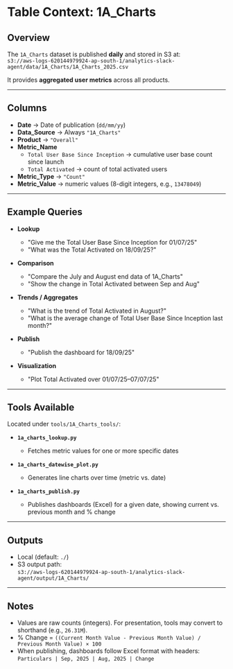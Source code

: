 # Table Context: 1A_Charts

## Overview
The `1A_Charts` dataset is published **daily** and stored in S3 at:  
`s3://aws-logs-620144979924-ap-south-1/analytics-slack-agent/data/1A_Charts/1A_Charts_2025.csv`

It provides **aggregated user metrics** across all products.

---

## Columns
- **Date** → Date of publication (`dd/mm/yy`)  
- **Data_Source** → Always `"1A_Charts"`  
- **Product** → `"Overall"`  
- **Metric_Name**  
  - `Total User Base Since Inception` → cumulative user base count since launch  
  - `Total Activated` → count of total activated users  
- **Metric_Type** → `"Count"`  
- **Metric_Value** → numeric values (8-digit integers, e.g., `13478049`)

---

## Example Queries
- **Lookup**
  - "Give me the Total User Base Since Inception for 01/07/25"  
  - "What was the Total Activated on 18/09/25?"  

- **Comparison**
  - "Compare the July and August end data of 1A_Charts"  
  - "Show the change in Total Activated between Sep and Aug"  

- **Trends / Aggregates**
  - "What is the trend of Total Activated in August?"  
  - "What is the average change of Total User Base Since Inception last month?"  

- **Publish**
  - "Publish the dashboard for 18/09/25"  

- **Visualization**
  - "Plot Total Activated over 01/07/25–07/07/25"  

---

## Tools Available
Located under `tools/1A_Charts_tools/`:

- **`1a_charts_lookup.py`**  
  - Fetches metric values for one or more specific dates  

- **`1a_charts_datewise_plot.py`**  
  - Generates line charts over time (metric vs. date)  

- **`1a_charts_publish.py`**  
  - Publishes dashboards (Excel) for a given date, showing current vs. previous month and % change  

---

## Outputs
- Local (default: `./`)  
- S3 output path:  
  `s3://aws-logs-620144979924-ap-south-1/analytics-slack-agent/output/1A_Charts/`

---

## Notes
- Values are raw counts (integers). For presentation, tools may convert to shorthand (e.g., `26.31M`).  
- % Change = `((Current Month Value - Previous Month Value) / Previous Month Value) × 100`  
- When publishing, dashboards follow Excel format with headers:  
  `Particulars | Sep, 2025 | Aug, 2025 | Change`

